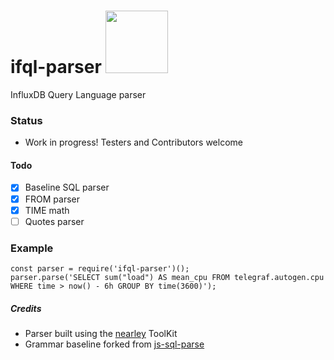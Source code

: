 # ifql-parser <img src="https://user-images.githubusercontent.com/1423657/38137158-590eefbc-3423-11e8-96dd-487022b5618c.gif" width=100 />
InfluxDB Query Language parser

### Status

* Work in progress! Testers and Contributors welcome

#### Todo

* [x] Baseline SQL parser
* [x] FROM parser
* [x] TIME math
* [ ] Quotes parser

### Example
```
const parser = require('ifql-parser')();
parser.parse('SELECT sum("load") AS mean_cpu FROM telegraf.autogen.cpu WHERE time > now() - 6h GROUP BY time(3600)');
```

##### Credits
* Parser built using the [nearley](https://www.npmjs.com/package/nearley) ToolKit
* Grammar baseline forked from [js-sql-parse](https://github.com/justinkenel/js-sql-parse)

